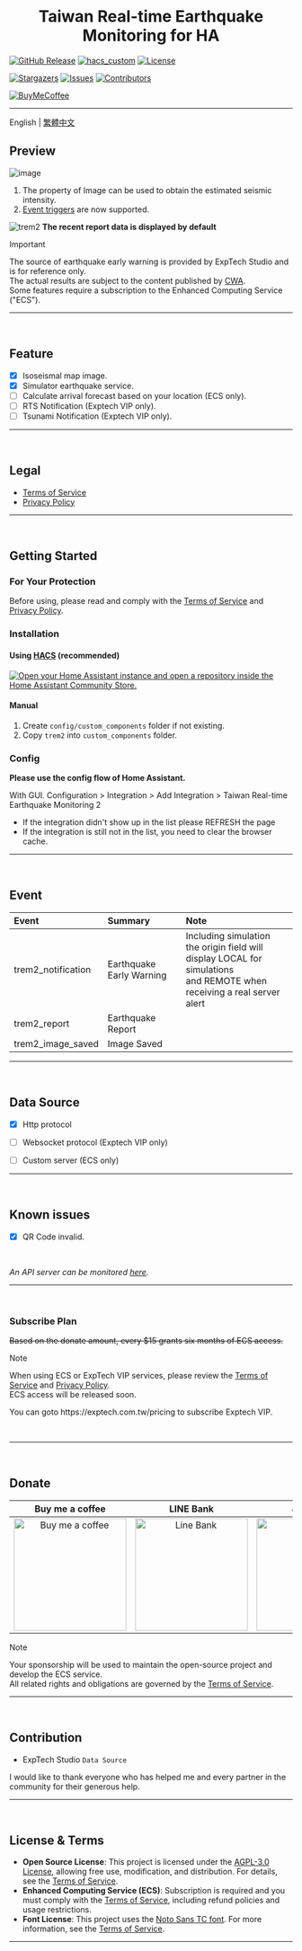 <h1 align="center">Taiwan Real-time Earthquake Monitoring for HA</h1>

[![GitHub Release][releases-shield]][releases]
[![hacs_custom][hacs_custom_shield]][hacs_custom]
[![License][license-shield]](LICENSE)

[![Stargazers][stars-shield]][stars-url]
[![Issues][issues-shield]][issues-url]
[![Contributors][contributors-shield]][contributors-url]

[![BuyMeCoffee][buymecoffee-shield]][buymecoffee]

<hr>

English | [繁體中文](README_zhHant.md)<br>


## Preview
![image](https://github.com/user-attachments/assets/96193e8b-d820-40f6-acb1-3e8f1c481e3b)
1. The property of Image can be used to obtain the estimated seismic intensity.
2. [Event triggers](README.md#Event) are now supported.

![trem2](https://github.com/user-attachments/assets/3d6af2ca-139e-41dd-9a93-03d9c340f7ad)
**The recent report data is displayed by default**


> [!IMPORTANT]
> The source of earthquake early warning is provided by ExpTech Studio and is for reference only.<br>
> The actual results are subject to the content published by [CWA](https://scweb.cwa.gov.tw/en-US).<br>
> Some features require a subscription to the Enhanced Computing Service ("ECS").

<hr>
<br>


## Feature

- [x] Isoseismal map image.
- [x] Simulator earthquake service.
- [ ] Calculate arrival forecast based on your location (ECS only).
- [ ] RTS Notification (Exptech VIP only).
- [ ] Tsunami Notification (Exptech VIP only).

<hr>
<br>

## Legal

- [Terms of Service](legal/TERMS_zhHant.md)
- [Privacy Policy](legal/PRIVACY_zhHant.md)

<hr>
<br>

## Getting Started
### For Your Protection
Before using, please read and comply with the [Terms of Service](legal/TERMS_zhHant.md) and [Privacy Policy](legal/PRIVACY_zhHant.md).

### Installation
#### Using [HACS](https://hacs.xyz/) (recommended)
[![Open your Home Assistant instance and open a repository inside the Home Assistant Community Store.](https://my.home-assistant.io/badges/hacs_repository.svg)](https://my.home-assistant.io/redirect/hacs_repository/?owner=gaojiafamily&repository=ha-trem2&category=Integration)

#### Manual
1. Create `config/custom_components` folder if not existing.
2. Copy `trem2` into `custom_components` folder.

### Config
**Please use the config flow of Home Assistant.**

With GUI. Configuration > Integration > Add Integration > Taiwan Real-time Earthquake Monitoring 2
   - If the integration didn't show up in the list please REFRESH the page
   - If the integration is still not in the list, you need to clear the browser cache.

<hr>
<br>


## Event
| Event | Summary | Note |
| :------------ | :------------ | :------------ |
| trem2_notification | Earthquake Early Warning | Including simulation <br> the origin field will display LOCAL for simulations <br> and REMOTE when receiving a real server alert |
| trem2_report | Earthquake Report | |
| trem2_image_saved | Image Saved | |


<hr>
<br>

## Data Source
- [x] Http protocol
- [ ] Websocket protocol (Exptech VIP only)
- [ ] Custom server (ECS only)


<hr>
<br>

## Known issues
- [x] QR Code invalid.

<br>

*An API server can be monitored [here](https://status.exptech.dev).*

<hr>
<br>


### Subscribe Plan
~~Based on the donate amount, every $15 grants six months of ECS access.~~

> [!NOTE]
> When using ECS or ExpTech VIP services, please review the [Terms of Service](legal/TERMS_zhHant.md#7-訂閱條款) and [Privacy Policy](legal/PRIVACY_zhHant.md).<br>
> ECS access will be released soon.

<p>You can goto https://exptech.com.tw/pricing to subscribe Exptech VIP.</p>
<br>

<hr>
<br>


## Donate

| Buy me a coffee | LINE Bank | JAKo Pay |
| :------------: | :------------: | :------------: |
| <img src="https://github.com/user-attachments/assets/48a3bae6-f342-4d74-ba95-8db82cb44430" alt="Buy me a coffee" height="200" width="200">  | <img src="https://github.com/user-attachments/assets/ee77e2b6-3409-43da-b2b8-14878c5660bb" alt="Line Bank" height="200" width="200">  | <img src="https://github.com/user-attachments/assets/cfaeab8f-576c-43e7-be52-8581bf263cd9" alt="JAKo Pay" height="200" width="200">  |

> [!NOTE]
> Your sponsorship will be used to maintain the open-source project and develop the ECS service.<br>
> All related rights and obligations are governed by the [Terms of Service](legal/TERMS_zhHant.md).
<hr>
<br>


## Contribution

- ExpTech Studio `Data Source`

<p>I would like to thank everyone who has helped me and every partner in the community for their generous help.</p>

<hr>
<br>


## License & Terms
- **Open Source License**: This project is licensed under the [AGPL-3.0 License](https://www.gnu.org/licenses/agpl-3.0.html), allowing free use, modification, and distribution. For details, see the [Terms of Service](legal/TERMS_zhHant.md#6-授權條款).
- **Enhanced Computing Service (ECS)**: Subscription is required and you must comply with the [Terms of Service](legal/TERMS_zhHant.md#7-訂閱條款), including refund policies and usage restrictions.
- **Font License**: This project uses the [Noto Sans TC font](https://fonts.google.com/specimen/Noto+Sans+TC). For more information, see the [Terms of Service](legal/TERMS_zhHant.md#6-授權條款).

<hr>
<br>


[releases-shield]: https://img.shields.io/github/release/gaojiafamily/ha-trem2.svg?style=for-the-badge
[releases]: https://github.com/gaojiafamily/ha-trem2/releases
[hacs_custom_shield]: https://img.shields.io/badge/HACS-Custom-orange.svg?style=for-the-badge
[hacs_custom]: https://hacs.xyz/docs/faq/custom_repositories
[stars-shield]: https://img.shields.io/github/stars/gaojiafamily/ha-trem2.svg?style=for-the-badge
[stars-url]: https://github.com/gaojiafamily/ha-trem2/stargazers
[issues-shield]: https://img.shields.io/github/issues/gaojiafamily/ha-trem2.svg?style=for-the-badge
[issues-url]: https://github.com/gaojiafamily/ha-trem2/issues
[contributors-shield]: https://img.shields.io/github/contributors/gaojiafamily/ha-trem2.svg?style=for-the-badge
[contributors-url]: https://github.com/gaojiafamily/ha-trem2/graphs/contributors
[license-shield]: https://img.shields.io/github/license/gaojiafamily/ha-trem2.svg?style=for-the-badge
[buymecoffee-shield]: https://img.shields.io/badge/buy%20me%20a%20coffee-donate-yellow.svg?style=for-the-badge
[buymecoffee]: https://www.buymeacoffee.com/j1at13n
